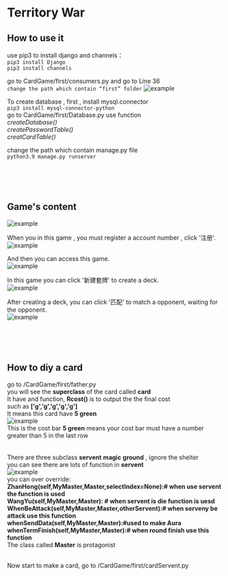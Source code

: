 # Territory War
## How to use it
use pip3 to install django and channels：
</br>
`pip3 install Django`
</br>
`pip3 install channels`

go to CardGame/first/consumers.py and go to Line 36
</br>
`change the path which contain “first” folder`
![example](http://tiebapic.baidu.com/forum/pic/item/f4aab864034f78f0fcd5c2ea24310a55b2191c97.jpg)

To create database , first , install mysql.connector
</br>
`pip3 install mysql-connector-python`
</br>
  go to CardGame/first/Database.py use function
  </br>
  *createDatabase()*
  </br>
  *createPasswordTable()*
  </br>
  *creatCardTable()*
  </br>
  
change the path which contain manage.py file
</br>
`python3.9 manage.py runserver`
</br>
</br>
</br>
</br>
</br>
## Game's content
![example](http://tiebapic.baidu.com/forum/pic/item/9d1fc209b3de9c82e973c55e2981800a18d84397.jpg)
</br>

When you in this game , you must register a account number , click '注册'.
</br>
![example](http://tiebapic.baidu.com/forum/pic/item/a959bbd3fd1f413450705f67781f95cad1c85e2f.jpg)
</br>

And then you can access this game.
</br>
![example](http://tiebapic.baidu.com/forum/pic/item/7f8828c79f3df8dc047ad5889011728b4710282f.jpg)

In this game you can click '新建套牌' to create a deck.
</br>
![example](http://tiebapic.baidu.com/forum/pic/item/0c086bf0f736afc3f01a03b4f619ebc4b6451297.jpg)

After creating a deck, you can click '匹配' to match a opponent, waiting for the opponent.
</br>
![example](http://tiebapic.baidu.com/forum/pic/item/a423104f78f0f736a5b816185755b319ebc4132f.jpg)
</br>
</br>
</br>
</br>
</br>
## How to diy a card
go to /CardGame/first/father.py 
</br>
you will see the **superclass**  of the card called **card**
</br>
It have and function, **Rcost()** is to output the the final cost
</br>
such as **['g','g','g','g','g']**
</br>
It means this card have **5 green** 
</br>
![example](http://tiebapic.baidu.com/forum/pic/item/8a72f6dde71190ef6d87ae0e8b1b9d16fcfa60ad.jpg)
</br>
This is the cost bar **5 green** means your cost bar must have a number greater than 5 in the last row
</br>
</br>
</br>
There are three subclass **servent** **magic** **ground** , ignore the shelter
</br>
you can see there are lots of function in **servent**
</br>
![example](http://tiebapic.baidu.com/forum/pic/item/f871bcc379310a553857e225f24543a9832610b2.jpg)
</br>
you can over override:
</br>
**ZhanHong(self,MyMaster,Master,selectIndex=None):# when use servent the function is used** 
</br>**WangYu(self,MyMaster,Master): # when servent is die function is uesd**
</br>**WhenBeAttack(self,MyMaster,Master,otherServent):# when serveny be attack use this function** 
</br>**whenSendData(self,MyMaster,Master):#used to make Aura**
</br>**whenTermFinish(self,MyMaster,Master):# when round finish use this function**
</br>
The class called **Master** is protagonist


</br>
Now start to make a card, go to /CardGame/first/cardServent.py


